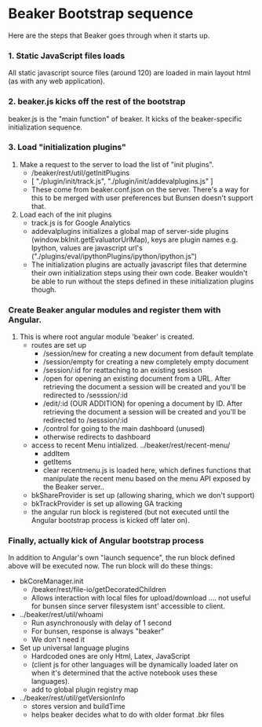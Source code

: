 # Beaker Bootstrap sequence #

Here are the steps that Beaker goes through when it starts up.

###  1. Static JavaScript files loads

All static javascript source files (around 120) are loaded in main layout html
(as with any web application).

### 2. beaker.js kicks off the rest of the bootstrap

beaker.js is the "main function" of beaker.  It kicks of the beaker-specific
initialization sequence.

### 3. Load "initialization plugins" ###

1. Make a request to the server to load the list of "init plugins".
    * /beaker/rest/util/getInitPlugins
    * [ "./plugin/init/track.js", "./plugin/init/addevalplugins.js" ]
    * These come from beaker.conf.json on the server.  There's a way for this to
      be merged with user preferences but Bunsen doesn't support that.
2. Load each of the init plugins
    * track.js is for Google Analytics
    * addevalplugins initializes a global map of server-side plugins
      (window.bkInit.getEvaluatorUrlMap), keys are plugin names e.g. Ipython,
      values are javascript url's
      ("./plugins/eval/ipythonPlugins/ipython/ipython.js")
    * The initialization plugins are actually javascript files that determine
      their own initialization steps using their own code.  Beaker wouldn't be
      able to run without the steps defined in these initialization plugins
      though.


### Create Beaker angular modules and register them with Angular. ###

1.  This is where root angular module 'beaker' is created.
    * routes are set up
        * /session/new  for creating a new document from default template
        * /session/empty for creating a new completely empty document
        * /session/:id for reattaching to an existing sesison
        * /open for opening an existing document from a URL.  After retrieving
          the document a session will be created and you'll be redirected to
          /sesssion/:id
        * /edit/:id (OUR ADDITION) for opening a document by ID. After retrieving
          the document a session will be created and you'll be redirected to
          /sesssion/:id
        * /control for going to the main dashboard (unused)
        * otherwise redirects to dashboard
    * access to recent Menu intialized.
    ../beaker/rest/recent-menu/
        * addItem
        * getItems
        * clear
    recentmenu.js is loaded here, which defines functions that manipulate the
    recent menu based on the menu API exposed by the Beaker server..
    * bkShareProvider is set up (allowing sharing, which we don't support)
    * bkTrackProvider is set up allowing GA tracking
    * the angular run block is registered (but not executed until the Angular bootstrap
    process is kicked off later on).
    
### Finally, actually kick of Angular bootstrap process ###

In addition to Angular's own "launch sequence", the run block defined above will
be executed now.
The run block will do these things:

* bkCoreManager.init
    * /beaker/rest/file-io/getDecoratedChildren
    * Allows interaction with local files for upload/download .... not
      useful for bunsen since server filesystem isnt' accessible to client.
* ../beaker/rest/util/whoami
    * Run asynchronously with delay of 1 second
    * For bunsen, response is always "beaker"
    * We don't need it
* Set up universal language plugins
    * Hardcoded ones are only Html, Latex, JavaScript 
    * (client js for other languages will be dynamically loaded later on
    when it's determined that the active notebook uses these languages).
    * add to global plugin registry map
* ../beaker/rest/util/getVersionInfo
    * stores version and buildTime
    * helps beaker decides what to do with older format .bkr files
